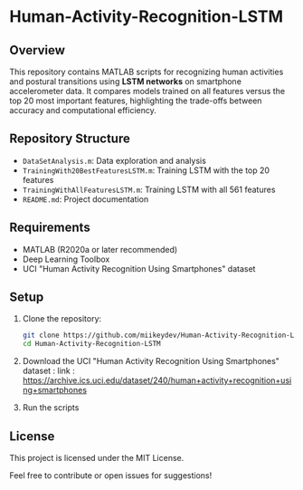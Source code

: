 # Human-Activity-Recognition-LSTM

## Overview
This repository contains MATLAB scripts for recognizing human activities and postural transitions using **LSTM networks** on smartphone accelerometer data. It compares models trained on all features versus the top 20 most important features, highlighting the trade-offs between accuracy and computational efficiency.

## Repository Structure

- `DataSetAnalysis.m`: Data exploration and analysis
- `TrainingWith20BestFeaturesLSTM.m`: Training LSTM with the top 20 features
- `TrainingWithAllFeaturesLSTM.m`: Training LSTM with all 561 features
- `README.md`: Project documentation

## Requirements
- MATLAB (R2020a or later recommended)
- Deep Learning Toolbox
- UCI "Human Activity Recognition Using Smartphones" dataset

## Setup
1. Clone the repository:
   ```bash
   git clone https://github.com/miikeydev/Human-Activity-Recognition-LSTM.git
   cd Human-Activity-Recognition-LSTM

2. Download the UCI "Human Activity Recognition Using Smartphones" dataset :
   link : https://archive.ics.uci.edu/dataset/240/human+activity+recognition+using+smartphones

3. Run the scripts

## License
This project is licensed under the MIT License.

Feel free to contribute or open issues for suggestions!
